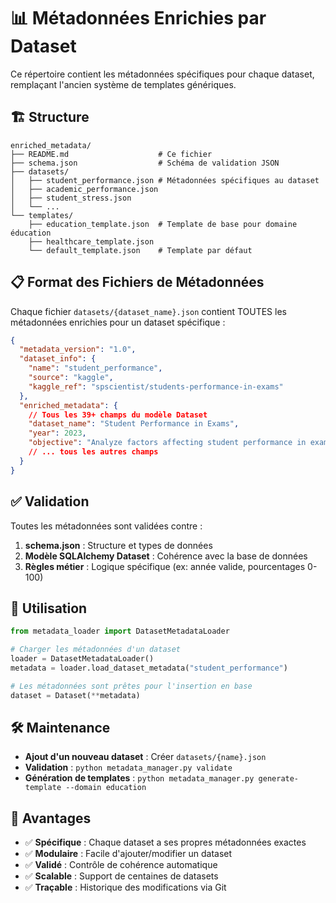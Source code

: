 # 📊 Métadonnées Enrichies par Dataset

Ce répertoire contient les métadonnées spécifiques pour chaque dataset, remplaçant l'ancien système de templates génériques.

## 🏗️ Structure

```
enriched_metadata/
├── README.md                    # Ce fichier
├── schema.json                  # Schéma de validation JSON
├── datasets/
│   ├── student_performance.json # Métadonnées spécifiques au dataset
│   ├── academic_performance.json
│   ├── student_stress.json
│   └── ...
└── templates/
    ├── education_template.json  # Template de base pour domaine éducation
    ├── healthcare_template.json
    └── default_template.json    # Template par défaut
```

## 📋 Format des Fichiers de Métadonnées

Chaque fichier `datasets/{dataset_name}.json` contient TOUTES les métadonnées enrichies pour un dataset spécifique :

```json
{
  "metadata_version": "1.0",
  "dataset_info": {
    "name": "student_performance",
    "source": "kaggle",
    "kaggle_ref": "spscientist/students-performance-in-exams"
  },
  "enriched_metadata": {
    // Tous les 39+ champs du modèle Dataset
    "dataset_name": "Student Performance in Exams",
    "year": 2023,
    "objective": "Analyze factors affecting student performance in exams",
    // ... tous les autres champs
  }
}
```

## ✅ Validation

Toutes les métadonnées sont validées contre :
1. **schema.json** : Structure et types de données
2. **Modèle SQLAlchemy Dataset** : Cohérence avec la base de données
3. **Règles métier** : Logique spécifique (ex: année valide, pourcentages 0-100)

## 🔄 Utilisation

```python
from metadata_loader import DatasetMetadataLoader

# Charger les métadonnées d'un dataset
loader = DatasetMetadataLoader()
metadata = loader.load_dataset_metadata("student_performance")

# Les métadonnées sont prêtes pour l'insertion en base
dataset = Dataset(**metadata)
```

## 🛠️ Maintenance

- **Ajout d'un nouveau dataset** : Créer `datasets/{name}.json`
- **Validation** : `python metadata_manager.py validate`
- **Génération de templates** : `python metadata_manager.py generate-template --domain education`

## 🎯 Avantages

- ✅ **Spécifique** : Chaque dataset a ses propres métadonnées exactes
- ✅ **Modulaire** : Facile d'ajouter/modifier un dataset
- ✅ **Validé** : Contrôle de cohérence automatique
- ✅ **Scalable** : Support de centaines de datasets
- ✅ **Traçable** : Historique des modifications via Git